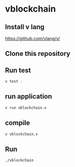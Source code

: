 # vblockchain
## Install v lang 
https://github.com/vlang/v/
## Clone this repository

## Run test
```bash
v test .
```
## run application
```bash
v run vblockchain.v
```

## compile

```bash
v vblockchain.v
```

## Run 
```bash
./vblockchain
```
